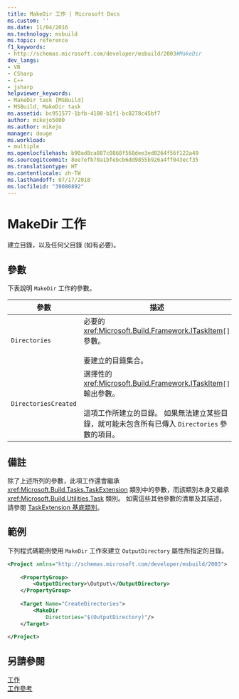 ```yaml
---
title: MakeDir 工作 | Microsoft Docs
ms.custom: ''
ms.date: 11/04/2016
ms.technology: msbuild
ms.topic: reference
f1_keywords:
- http://schemas.microsoft.com/developer/msbuild/2003#MakeDir
dev_langs:
- VB
- CSharp
- C++
- jsharp
helpviewer_keywords:
- MakeDir task [MSBuild]
- MSBuild, MakeDir task
ms.assetid: bc951577-1bfb-4100-b1f1-bc8278c45bf7
author: mikejo5000
ms.author: mikejo
manager: douge
ms.workload:
- multiple
ms.openlocfilehash: b90ad8ca887c0868f568dee3ed0264f56f122a49
ms.sourcegitcommit: 8ee7efb70a1bfebcb6dd9855b926a4ff043ecf35
ms.translationtype: HT
ms.contentlocale: zh-TW
ms.lasthandoff: 07/17/2018
ms.locfileid: "39080892"
---
```

# <a name="makedir-task"></a>MakeDir 工作
建立目錄，以及任何父目錄 (如有必要)。  
  
## <a name="parameters"></a>參數  
 下表說明 `MakeDir` 工作的參數。  
  
|參數|描述|  
|---------------|-----------------|  
|`Directories`|必要的 <xref:Microsoft.Build.Framework.ITaskItem>`[]` 參數。<br /><br /> 要建立的目錄集合。|  
|`DirectoriesCreated`|選擇性的 <xref:Microsoft.Build.Framework.ITaskItem>`[]` 輸出參數。<br /><br /> 這項工作所建立的目錄。 如果無法建立某些目錄，就可能未包含所有已傳入 `Directories` 參數的項目。|  
  
## <a name="remarks"></a>備註  
 除了上述所列的參數，此項工作還會繼承 <xref:Microsoft.Build.Tasks.TaskExtension> 類別中的參數，而該類別本身又繼承 <xref:Microsoft.Build.Utilities.Task> 類別。 如需這些其他參數的清單及其描述，請參閱 [TaskExtension 基底類別](../msbuild/taskextension-base-class.md)。  
  
## <a name="example"></a>範例  
 下列程式碼範例使用 `MakeDir` 工作來建立 `OutputDirectory` 屬性所指定的目錄。  
  
```xml  
<Project xmlns="http://schemas.microsoft.com/developer/msbuild/2003">  
  
    <PropertyGroup>  
        <OutputDirectory>\Output\</OutputDirectory>  
    </PropertyGroup>  
  
    <Target Name="CreateDirectories">  
        <MakeDir  
            Directories="$(OutputDirectory)"/>  
    </Target>  
  
</Project>  
```  
  
## <a name="see-also"></a>另請參閱  
 [工作](../msbuild/msbuild-tasks.md)   
 [工作參考](../msbuild/msbuild-task-reference.md)